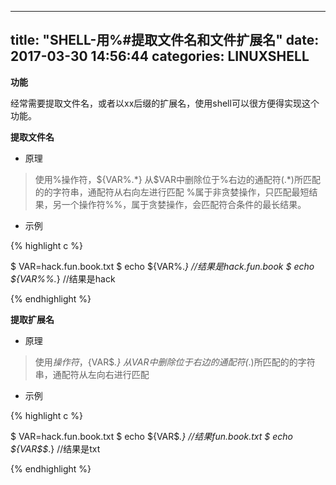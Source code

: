 
---
title:  "SHELL-用%#提取文件名和文件扩展名"
date:   2017-03-30 14:56:44
categories: LINUXSHELL
---


**功能**

经常需要提取文件名，或者以xx后缀的扩展名，使用shell可以很方便得实现这个功能。

**提取文件名**

- 原理

> 使用%操作符，${VAR%.*}
> 从$VAR中删除位于%右边的通配符(.*)所匹配的的字符串，通配符从右向左进行匹配
> %属于非贪婪操作，只匹配最短结果，另一个操作符%%，属于贪婪操作，会匹配符合条件的最长结果。

- 示例

{% highlight c %}

$ VAR=hack.fun.book.txt
$ echo ${VAR%.*} //结果是hack.fun.book
$ echo ${VAR%%.*} //结果是hack

{% endhighlight %}

**提取扩展名**

- 原理

> 使用$操作符，${VAR$*.}
> 从$VAR中删除位于$右边的通配符(*.)所匹配的的字符串，通配符从左向右进行匹配

- 示例

{% highlight c %}

$ VAR=hack.fun.book.txt
$ echo ${VAR$*.}  //结果fun.book.txt
$ echo ${VAR$$*.} //结果是txt

{% endhighlight %}